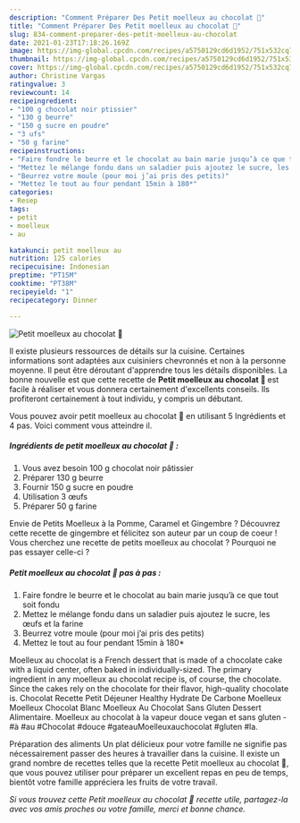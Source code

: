 ```yaml
---
description: "Comment Préparer Des Petit moelleux au chocolat 🍫"
title: "Comment Préparer Des Petit moelleux au chocolat 🍫"
slug: 834-comment-preparer-des-petit-moelleux-au-chocolat
date: 2021-01-23T17:18:26.169Z
image: https://img-global.cpcdn.com/recipes/a5750129cd6d1952/751x532cq70/petit-moelleux-au-chocolat-🍫-photo-principale-de-la-recette.jpg
thumbnail: https://img-global.cpcdn.com/recipes/a5750129cd6d1952/751x532cq70/petit-moelleux-au-chocolat-🍫-photo-principale-de-la-recette.jpg
cover: https://img-global.cpcdn.com/recipes/a5750129cd6d1952/751x532cq70/petit-moelleux-au-chocolat-🍫-photo-principale-de-la-recette.jpg
author: Christine Vargas
ratingvalue: 3
reviewcount: 14
recipeingredient:
- "100 g chocolat noir ptissier"
- "130 g beurre"
- "150 g sucre en poudre"
- "3 ufs"
- "50 g farine"
recipeinstructions:
- "Faire fondre le beurre et le chocolat au bain marie jusqu’à ce que tout soit fondu"
- "Mettez le mélange fondu dans un saladier puis ajoutez le sucre, les œufs et la farine"
- "Beurrez votre moule (pour moi j’ai pris des petits)"
- "Mettez le tout au four pendant 15min à 180*"
categories:
- Resep
tags:
- petit
- moelleux
- au

katakunci: petit moelleux au 
nutrition: 125 calories
recipecuisine: Indonesian
preptime: "PT15M"
cooktime: "PT38M"
recipeyield: "1"
recipecategory: Dinner

---
```



![Petit moelleux au chocolat 🍫](https://img-global.cpcdn.com/recipes/a5750129cd6d1952/751x532cq70/petit-moelleux-au-chocolat-🍫-photo-principale-de-la-recette.jpg)

Il existe plusieurs ressources de détails sur la cuisine. Certaines informations sont adaptées aux cuisiniers chevronnés et non à la personne moyenne. Il peut être déroutant d'apprendre tous les détails disponibles. La bonne nouvelle est que cette recette de <strong> Petit moelleux au chocolat 🍫 </strong> est facile à réaliser et vous donnera certainement d'excellents conseils. Ils profiteront certainement à tout individu, y compris un débutant.

<!--inarticleads1-->

Vous pouvez avoir petit moelleux au chocolat 🍫 en utilisant 5 Ingrédients et 4 pas. Voici comment vous atteindre il.

##### Ingrédients de petit moelleux au chocolat 🍫 :

1. Vous avez besoin 100 g chocolat noir pâtissier
1. Préparer 130 g beurre
1. Fournir 150 g sucre en poudre
1. Utilisation 3 œufs
1. Préparer 50 g farine


Envie de Petits Moelleux à la Pomme, Caramel et Gingembre ? Découvrez cette recette de gingembre et félicitez son auteur par un coup de coeur ! Vous cherchez une recette de petits moelleux au chocolat ? Pourquoi ne pas essayer celle-ci ? 

<!--inarticleads2-->

##### Petit moelleux au chocolat 🍫 pas à pas :

1. Faire fondre le beurre et le chocolat au bain marie jusqu’à ce que tout soit fondu
1. Mettez le mélange fondu dans un saladier puis ajoutez le sucre, les œufs et la farine
1. Beurrez votre moule (pour moi j’ai pris des petits)
1. Mettez le tout au four pendant 15min à 180*


Moelleux au chocolat is a French dessert that is made of a chocolate cake with a liquid center, often baked in individually-sized. The primary ingredient in any moelleux au chocolat recipe is, of course, the chocolate. Since the cakes rely on the chocolate for their flavor, high-quality chocolate is. Chocolat Recette Petit Déjeuner Healthy Hydrate De Carbone Moelleux Moelleux Chocolat Blanc Moelleux Au Chocolat Sans Gluten Dessert Alimentaire. Moelleux au chocolat à la vapeur douce vegan et sans gluten - #à #au #Chocolat #douce #gateauMoelleuxauchocolat #gluten #la. 

<!--inarticleads1-->

<p>
Préparation des aliments Un plat délicieux pour votre famille ne signifie pas nécessairement passer des heures à travailler dans la cuisine. Il existe un grand nombre de recettes telles que la recette Petit moelleux au chocolat 🍫, que vous pouvez utiliser pour préparer un excellent repas en peu de temps, bientôt votre famille appréciera les fruits de votre travail.
</p>

<p>
<i>Si vous trouvez cette Petit moelleux au chocolat 🍫 recette utile, partagez-la avec vos amis proches ou votre famille, merci et bonne chance.</i>
</p>
